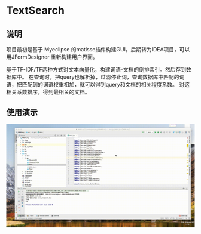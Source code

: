 # TextSearch
## 说明
项目最初是基于 Myeclipse 的matisse插件构建GUI。后期转为IDEA项目，可以用JFormDesigner 重新构建用户界面。

基于TF-IDF/TF两种方式对文本向量化，构建词语-文档的倒排索引。然后存到数据库中。
在查询时，把query也解析掉，过滤停止词，查询数据库中匹配的词语，把匹配到的词语权重相加，就可以得到query和文档的相关程度系数。
对这相关系数排序，得到最相关的文档。

## 使用演示
![](https://github.com/caserwin/TextSearch/raw/master/data/text_search_demo.gif)